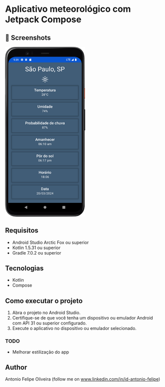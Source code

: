 # Aplicativo meteorológico com Jetpack Compose


## :camera_flash: Screenshots
<!-- You can add more screenshots here if you like -->

<img src="/results/IMG_1.png" width="260">&emsp;

## Requisitos
- Android Studio Arctic Fox ou superior
- Kotlin 1.5.31 ou superior
- Gradle 7.0.2 ou superior

  
## Tecnologias
* Kotlin
* Compose


## Como executar o projeto
1. Abra o projeto no Android Studio.
2. Certifique-se de que você tenha um dispositivo ou emulador Android com API 31 ou superior configurado.
3. Execute o aplicativo no dispositivo ou emulador selecionado.


### TODO
- Melhorar estilização do app

## Author
Antonio Felipe Oliveira (follow me on www.linkedin.com/in/id-antonio-felipe)

